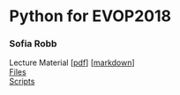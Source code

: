 # Python for EVOP2018
### Sofia Robb  


Lecture Material [[pdf](EVOP_Python_2018.pdf)] [[markdown](EVOP_Python_2018.md)]   
[Files](files)  
[Scripts](scripts)  
